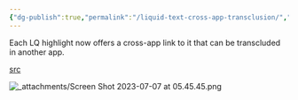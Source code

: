 ```yaml
---
{"dg-publish":true,"permalink":"/liquid-text-cross-app-transclusion/","noteIcon":"2","created":"","updated":""}
---
```


Each LQ highlight now offers a cross-app link to it that can be transcluded in another app.

[src](https://twitter.com/LiquidTextCorp/status/1501368923899449348)

![_attachments/Screen Shot 2023-07-07 at 05.45.45.png](/img/user/_attachments/Screen%20Shot%202023-07-07%20at%2005.45.45.png)